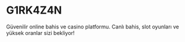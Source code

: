 # G1RK4Z4N
Güvenilir online bahis ve casino platformu. Canlı bahis, slot oyunları ve yüksek oranlar sizi bekliyor!
